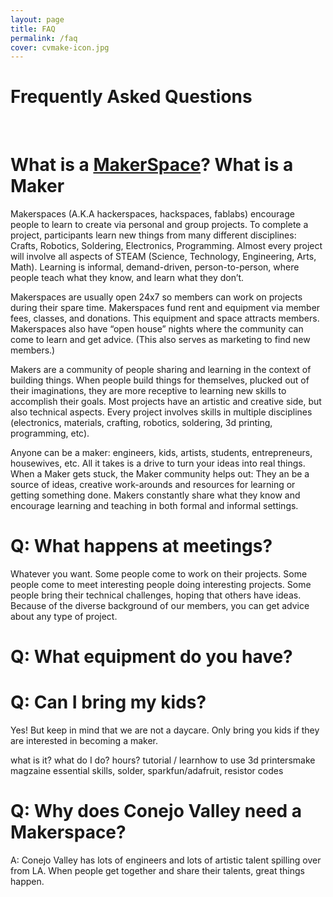 ```yaml
---
layout: page
title: FAQ
permalink: /faq
cover: cvmake-icon.jpg
---
```


# Frequently Asked Questions

&nbsp;

# What is a [MakerSpace](https://en.wikipedia.org/wiki/Makerspace)? What is a Maker

Makerspaces (A.K.A hackerspaces, hackspaces, fablabs) encourage people to learn to create via personal and group projects. To complete a project, participants learn new things from many different disciplines: Crafts, Robotics, Soldering, Electronics, Programming. Almost every project will involve all aspects of STEAM (Science, Technology, Engineering, Arts, Math). Learning is informal, demand-driven, person-to-person, where people teach what they know, and learn what they don’t.

Makerspaces are usually open 24x7 so members can work on projects during their spare time. Makerspaces fund rent and equipment via member fees, classes, and donations. This equipment and space attracts members. Makerspaces also have “open house” nights where the community can come to learn and get advice. (This also serves as marketing to find new members.)

Makers are a community of people sharing and learning in the context of building things. When people build things for themselves, plucked out of their imaginations, they are more receptive to learning new skills to accomplish their goals. Most projects have an artistic and creative side, but also technical aspects. Every project involves skills in multiple disciplines (electronics, materials, crafting, robotics, soldering, 3d printing, programming, etc).

Anyone can be a maker: engineers, kids, artists, students, entrepreneurs, housewives, etc.  All it takes is a drive to turn your ideas into real things. When a Maker gets stuck, the Maker community helps out: They an be a source of ideas, creative work-arounds and resources for learning or getting something done. Makers constantly share what they know and encourage learning and teaching in both formal and informal settings.

# Q: What happens at meetings?

Whatever you want. Some people come to work on their projects. Some people come to meet interesting people
doing interesting projects. Some people bring their technical challenges, hoping that others have ideas.
Because of the diverse background of our members, you can get advice about any type of project.

# Q: What equipment do you have?

# Q: Can I bring my kids?

Yes! But keep in mind that we are not a daycare. Only bring you kids if they are interested in becoming a maker.

what is it?
what do I do?
hours?
tutorial / learnhow to use 3d printersmake magzaine
essential skills, solder, sparkfun/adafruit, resistor codes

# Q: Why does Conejo Valley need a Makerspace?

A: Conejo Valley has lots of engineers and lots of artistic talent spilling over from LA.
When people get together and share their talents, great things happen.
